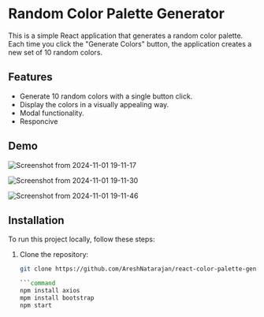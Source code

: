 # Random Color Palette Generator

This is a simple React application that generates a random color palette. Each time you click the "Generate Colors" button, the application creates a new set of 10 random colors. 

## Features

- Generate 10 random colors with a single button click.
- Display the colors in a visually appealing way.
- Modal functionality.
- Responcive

## Demo

![Screenshot from 2024-11-01 19-11-17](https://github.com/user-attachments/assets/b7d9b2d7-25ed-4c7a-88fc-38e67a3c3537)

![Screenshot from 2024-11-01 19-11-30](https://github.com/user-attachments/assets/e5ebda08-6ad4-43ce-bf5b-5492ec4b6700)

![Screenshot from 2024-11-01 19-11-46](https://github.com/user-attachments/assets/97a2879b-92df-4943-9a33-0ff8f5b259bb)



## Installation

To run this project locally, follow these steps:

1. Clone the repository:

   ```bash
   git clone https://github.com/AreshNatarajan/react-color-palette-generator.git

   ```command
   npm install axios
   mpm install bootstrap
   npm start
